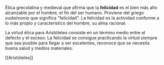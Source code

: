 Ética grecolatina y medieval que afirma que la **felicidad** es el bien más alto alcanzable por el hombre, el fin del ser humano. Proviene del griego *eudaimonía* que significa "felicidad". La felicidad es la actividad conforme a lo más propio y característico del hombre, su alma racional.

La virtud ética para Aristóteles consiste en un término medio entre el defecto y el exceso. La felicidad se consigue practicando la virtud siempre que sea posible para llegar a ser excelentes, reconoce que se necesita buena salud y medios materiales.

[[Aristóteles]]

